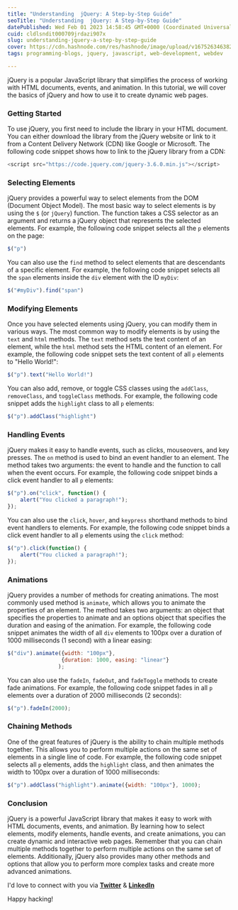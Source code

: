 ```yaml
---
title: "Understanding  jQuery: A Step-by-Step Guide"
seoTitle: "Understanding  jQuery: A Step-by-Step Guide"
datePublished: Wed Feb 01 2023 14:58:45 GMT+0000 (Coordinated Universal Time)
cuid: cldlsndit000709jrdazi907x
slug: understanding-jquery-a-step-by-step-guide
cover: https://cdn.hashnode.com/res/hashnode/image/upload/v1675263463822/f17d4741-e8e2-4a07-9909-ce5588a3bb57.jpeg
tags: programming-blogs, jquery, javascript, web-development, webdev

---
```


jQuery is a popular JavaScript library that simplifies the process of working with HTML documents, events, and animation. In this tutorial, we will cover the basics of jQuery and how to use it to create dynamic web pages.

### Getting Started

To use jQuery, you first need to include the library in your HTML document. You can either download the library from the jQuery website or link to it from a Content Delivery Network (CDN) like Google or Microsoft. The following code snippet shows how to link to the jQuery library from a CDN:

```javascript
<script src="https://code.jquery.com/jquery-3.6.0.min.js"></script>
```

### Selecting Elements

jQuery provides a powerful way to select elements from the DOM (Document Object Model). The most basic way to select elements is by using the `$` (or `jQuery`) function. The function takes a CSS selector as an argument and returns a jQuery object that represents the selected elements. For example, the following code snippet selects all the `p` elements on the page:

```javascript
$("p")
```

You can also use the `find` method to select elements that are descendants of a specific element. For example, the following code snippet selects all the `span` elements inside the `div` element with the ID `myDiv`:

```javascript
$("#myDiv").find("span")
```

### Modifying Elements

Once you have selected elements using jQuery, you can modify them in various ways. The most common way to modify elements is by using the `text` and `html` methods. The `text` method sets the text content of an element, while the `html` method sets the HTML content of an element. For example, the following code snippet sets the text content of all `p` elements to "Hello World!":

```javascript
$("p").text("Hello World!")
```

You can also add, remove, or toggle CSS classes using the `addClass`, `removeClass`, and `toggleClass` methods. For example, the following code snippet adds the `highlight` class to all `p` elements:

```javascript
$("p").addClass("highlight")
```

### Handling Events

jQuery makes it easy to handle events, such as clicks, mouseovers, and key presses. The `on` method is used to bind an event handler to an element. The method takes two arguments: the event to handle and the function to call when the event occurs. For example, the following code snippet binds a click event handler to all `p` elements:

```javascript
$("p").on("click", function() {
    alert("You clicked a paragraph!");
});
```

You can also use the `click`, `hover`, and `keypress` shorthand methods to bind event handlers to elements. For example, the following code snippet binds a click event handler to all `p` elements using the `click` method:

```javascript
$("p").click(function() {
    alert("You clicked a paragraph!");
});
```

### Animations

jQuery provides a number of methods for creating animations. The most commonly used method is `animate`, which allows you to animate the properties of an element. The method takes two arguments: an object that specifies the properties to animate and an options object that specifies the duration and easing of the animation. For example, the following code snippet animates the width of all `div` elements to 100px over a duration of 1000 milliseconds (1 second) with a linear easing:

```javascript
$("div").animate({width: "100px"},
                 {duration: 1000, easing: "linear"}
                );
```

You can also use the `fadeIn`, `fadeOut`, and `fadeToggle` methods to create fade animations. For example, the following code snippet fades in all `p` elements over a duration of 2000 milliseconds (2 seconds):

```javascript
$("p").fadeIn(2000);
```

### Chaining Methods

One of the great features of jQuery is the ability to chain multiple methods together. This allows you to perform multiple actions on the same set of elements in a single line of code. For example, the following code snippet selects all `p` elements, adds the `highlight` class, and then animates the width to 100px over a duration of 1000 milliseconds:

```javascript
$("p").addClass("highlight").animate({width: "100px"}, 1000);
```

### Conclusion

jQuery is a powerful JavaScript library that makes it easy to work with HTML documents, events, and animation. By learning how to select elements, modify elements, handle events, and create animations, you can create dynamic and interactive web pages. Remember that you can chain multiple methods together to perform multiple actions on the same set of elements. Additionally, jQuery also provides many other methods and options that allow you to perform more complex tasks and create more advanced animations.

I'd love to connect with you via [**Twitter**](https://twitter.com/bonaogeto) & [**LinkedIn**](https://www.linkedin.com/in/bonaventureogeto/)

Happy hacking!
